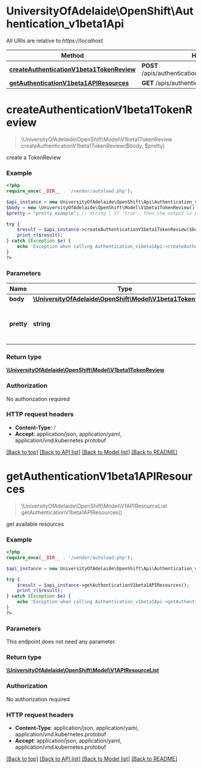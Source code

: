 # UniversityOfAdelaide\OpenShift\Authentication_v1beta1Api

All URIs are relative to *https://localhost*

Method | HTTP request | Description
------------- | ------------- | -------------
[**createAuthenticationV1beta1TokenReview**](Authentication_v1beta1Api.md#createAuthenticationV1beta1TokenReview) | **POST** /apis/authentication.k8s.io/v1beta1/tokenreviews | 
[**getAuthenticationV1beta1APIResources**](Authentication_v1beta1Api.md#getAuthenticationV1beta1APIResources) | **GET** /apis/authentication.k8s.io/v1beta1/ | 


# **createAuthenticationV1beta1TokenReview**
> \UniversityOfAdelaide\OpenShift\Model\V1beta1TokenReview createAuthenticationV1beta1TokenReview($body, $pretty)



create a TokenReview

### Example
```php
<?php
require_once(__DIR__ . '/vendor/autoload.php');

$api_instance = new UniversityOfAdelaide\OpenShift\Api\Authentication_v1beta1Api();
$body = new \UniversityOfAdelaide\OpenShift\Model\V1beta1TokenReview(); // \UniversityOfAdelaide\OpenShift\Model\V1beta1TokenReview | 
$pretty = "pretty_example"; // string | If 'true', then the output is pretty printed.

try {
    $result = $api_instance->createAuthenticationV1beta1TokenReview($body, $pretty);
    print_r($result);
} catch (Exception $e) {
    echo 'Exception when calling Authentication_v1beta1Api->createAuthenticationV1beta1TokenReview: ', $e->getMessage(), PHP_EOL;
}
?>
```

### Parameters

Name | Type | Description  | Notes
------------- | ------------- | ------------- | -------------
 **body** | [**\UniversityOfAdelaide\OpenShift\Model\V1beta1TokenReview**](../Model/\UniversityOfAdelaide\OpenShift\Model\V1beta1TokenReview.md)|  |
 **pretty** | **string**| If &#39;true&#39;, then the output is pretty printed. | [optional]

### Return type

[**\UniversityOfAdelaide\OpenShift\Model\V1beta1TokenReview**](../Model/V1beta1TokenReview.md)

### Authorization

No authorization required

### HTTP request headers

 - **Content-Type**: */*
 - **Accept**: application/json, application/yaml, application/vnd.kubernetes.protobuf

[[Back to top]](#) [[Back to API list]](../../README.md#documentation-for-api-endpoints) [[Back to Model list]](../../README.md#documentation-for-models) [[Back to README]](../../README.md)

# **getAuthenticationV1beta1APIResources**
> \UniversityOfAdelaide\OpenShift\Model\V1APIResourceList getAuthenticationV1beta1APIResources()



get available resources

### Example
```php
<?php
require_once(__DIR__ . '/vendor/autoload.php');

$api_instance = new UniversityOfAdelaide\OpenShift\Api\Authentication_v1beta1Api();

try {
    $result = $api_instance->getAuthenticationV1beta1APIResources();
    print_r($result);
} catch (Exception $e) {
    echo 'Exception when calling Authentication_v1beta1Api->getAuthenticationV1beta1APIResources: ', $e->getMessage(), PHP_EOL;
}
?>
```

### Parameters
This endpoint does not need any parameter.

### Return type

[**\UniversityOfAdelaide\OpenShift\Model\V1APIResourceList**](../Model/V1APIResourceList.md)

### Authorization

No authorization required

### HTTP request headers

 - **Content-Type**: application/json, application/yaml, application/vnd.kubernetes.protobuf
 - **Accept**: application/json, application/yaml, application/vnd.kubernetes.protobuf

[[Back to top]](#) [[Back to API list]](../../README.md#documentation-for-api-endpoints) [[Back to Model list]](../../README.md#documentation-for-models) [[Back to README]](../../README.md)

